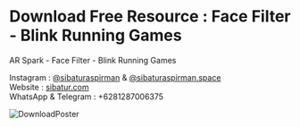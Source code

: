 # Download Free Resource : Face Filter - Blink Running Games
AR Spark - Face Filter - Blink Running Games

Instagram : [@sibaturaspirman](https://www.instagram.com/sibaturaspirman/) & [@sibaturaspirman.space](https://www.instagram.com/sibaturaspirman.space/)<br />
Website : [sibatur.com](https://sibatur.com/)<br />
WhatsApp & Telegram : +6281287006375<br />

![DownloadPoster](https://user-images.githubusercontent.com/14294482/59340641-92a8e680-8d30-11e9-9059-aad3963a0073.png)
